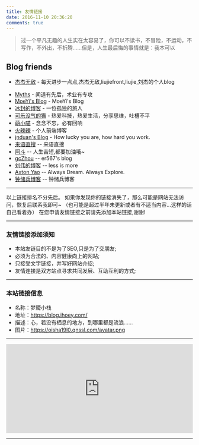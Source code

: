 ```yaml
---
title: 友情链接
date: 2016-11-10 20:36:20
comments: true
---
```


<blockquote class="blockquote-center">过一个平凡无趣的人生实在太容易了，你可以不读书，不冒险，不运动，不写作，不外出，不折腾……但是，人生最后悔的事情就是：我本可以</blockquote>


## Blog friends

- [杰杰无敌](https://blog.liujiefront.com/links/)  -  每天进步一点点,杰杰无敌,liujiefront,liujie,刘杰的个人blog
<!-- - [梦魇|专注于分享](http://www.dode.top/links.html "梦魇|专注于分享™")  -  一个帮助过我的好朋友，技术很不错 -->
<!-- - [一叶知秋](http://www.webmars.xyz/)  -  森林里出现了两条路，而我选择了人迹罕至的一条，从此决定了一切际遇的不同！ -->
<!-- - [等待!!!](http://www.ccyyao.top/links/)  -  爱运动、爱交友、爱旅行、喜欢接触新鲜事物、迎接新的挑战，更爱游离于错综复杂的编码与逻辑中! -->
<!-- - [心雨](http://www.mcling.xyz/links/)  -  天再高又怎样, 踮起脚尖就更接近阳光! -->
<!-- - [neoFelhz](https://blog.neofelhz.ga)  -  拾穗者的故事 -->
- [Myths](https://blog.mythsman.com)  -  闻道有先后，术业有专攻
- [MoeYi's Blog](https://gao4.pw/友情链接)  -   MoeYi's Blog
- [冰封的博客](https://www.ad-s.cn/links)  -  一位孤独的旅人
- [可乐没气的猫](https://www.isthnew.com/links/)  -  热爱科技，热爱生活，分享思维，吐槽不平
- [萌小喵](http://blog.awumiao.cn/)  -  念念不忘，必有回响
- [火辣辣](http://huolalaweb.com/about/)  - 个人前端博客
- [jnduan's Blog](https://jnan.org/)  -  How lucky you are, how hard you work.
- [来语直搜](http://www.zhisou.cc/)  --  来语直搜
- [阿斗](https://www.lijinghua.club/links)  --  人生苦短,都要加油哦~
- [gcZhou](https://oohyo.github.io/)  --  er567's blog
- [刘伟的博客](https://darrenliuwei.com/)  --  less is more
- [Axton Yao](https://flyhigher.top/links)  --  Always Dream. Always Explore.
- [钟储兵博客](http://www.zcbboke.com/)  --  钟储兵博客

***

以上链接排名不分先后。
如果你发现你的链接消失了，那么可能是网站无法访问，恢复后联系我即可~
（也可能是超过半年未更新或者有不适当内容...这样的话自己看着办）
在您申请友情链接之前请先添加本站链接,谢谢!

***

### 友情链接添加须知

- 本站友链目的不是为了SEO,只是为了交朋友;
- 必须为合法的、内容健康向上的网站;
- 只接受文字链接，并写好网站介绍;
- 友情连接是双方站点寻求共同发展、互助互利的方式;

***

### 本站链接信息

- 名称：梦魇小栈
- 地址：https://blog.ihoey.com/
- 描述：心，若没有栖息的地方，到哪里都是流浪......
- 图片：<a href="https://oisha19l0.qnssl.com/avatar.png" rel="nofollow">https://oisha19l0.qnssl.com/avatar.png</a>

***

<iframe src="https://sponsor.ihoey.com/" style="overflow-x:hidden;overflow-y:hidden; border:0xp none #fff; min-height:240px; width:100%;"  frameborder="0" scrolling="no"></iframe>

***
